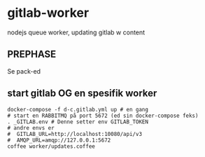 # gitlab-worker

nodejs queue worker, updating gitlab w content

## PREPHASE

Se pack-ed

## start gitlab OG en spesifik worker

    docker-compose -f d-c.gitlab.yml up # en gang
    # start en RABBITMQ på port 5672 (ed sin docker-compose feks)
    . _GITLAB.env # Denne setter env GITLAB_TOKEN
    # andre envs er 
    #  GITLAB_URL=http://localhost:10080/api/v3
    #  AMQP_URL=amqp://127.0.0.1:5672 
    coffee worker/updates.coffee
